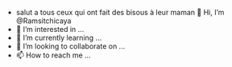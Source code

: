 - salut a tous ceux qui ont fait des bisous à leur maman
👋 Hi, I’m @Ramsitchicaya
- 👀 I’m interested in ...
- 🌱 I’m currently learning ...
- 💞️ I’m looking to collaborate on ...
- 📫 How to reach me ...

<!---
Ramsitchicaya/Ramsitchicaya is a ✨ special ✨ repository because its `README.md` (this file) appears on your GitHub profile.
You can click the Preview link to take a look at your changes.
--->
